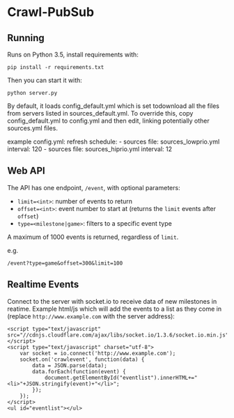 # Crawl-PubSub

## Running
Runs on Python 3.5, install requirements with:

    pip install -r requirements.txt

Then you can start it with:

    python server.py

By default, it loads config_default.yml which is set todownload all the files
from servers listed in sources_default.yml. To override this, copy config_default.yml
to config.yml and then edit, linking potentially other sources.yml files.

example config.yml:
    refresh schedule:
      - sources file: sources_lowprio.yml
        interval: 120
      - sources file: sources_hiprio.yml
        interval: 12

## Web API
The API has one endpoint, `/event`, with optional parameters:
* `limit=<int>`: number of events to return
* `offset=<int>`: event number to start at (returns the `limit` events after `offset`)
* `type=<milestone|game>`: filters to a specific event type

A maximum of 1000 events is returned, regardless of `limit`.

e.g.

    /event?type=game&offset=300&limit=100

## Realtime Events
Connect to the server with socket.io to receive data of new milestones in reatime.
Example html/js which will add the events to a list as they come in
(replace `http://www.example.com` with the server address):

    <script type="text/javascript" src="//cdnjs.cloudflare.com/ajax/libs/socket.io/1.3.6/socket.io.min.js"></script>
    <script type="text/javascript" charset="utf-8">
        var socket = io.connect('http://www.example.com');
        socket.on('crawlevent', function(data) {
            data = JSON.parse(data);
            data.forEach(function(event) {
                document.getElementById("eventlist").innerHTML+="<li>"+JSON.stringify(event)+"</li>";
            });
        });
    </script>
    <ul id="eventlist"></ul>
